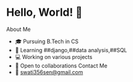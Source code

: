 # Hello, World! 👋
 About Me
- 🎓 Pursuing B.Tech in CS
- 🌱 Learning ##django,##data analysis,##SQL
- 💻 Working on various projects
- 🤝 Open to collaborations
 Contact Me
- 📧 swati356sen@gmail.com
<!---
omshi255/omshi255 is a ✨ special ✨ repository because its `README.md` (this file) appears on your GitHub profile.
You can click the Preview link to take a look at your changes.
--->
